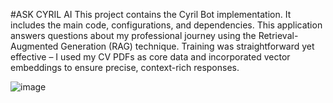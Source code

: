 #ASK CYRIL AI
This project contains the Cyril Bot implementation. It includes the main code, configurations, and dependencies.
This application answers questions about my professional journey using the Retrieval-Augmented Generation (RAG) technique. Training was straightforward yet effective – I used my CV PDFs as core data and incorporated vector embeddings to ensure precise, context-rich responses. 


![image](https://github.com/user-attachments/assets/0fa5c578-c61f-465a-8b97-aea9853e0d89)
